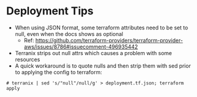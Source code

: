 # Deployment Tips

* When using JSON format, some terraform attributes need to be set to null, even when the docs shows as optional
  * Ref: https://github.com/terraform-providers/terraform-provider-aws/issues/8786#issuecomment-496935442
* Terranix strips out null attrs which causes a problem with some resources
* A quick workaround is to quote nulls and then strip them with sed prior to applying the config to terraform:

```
# terranix | sed 's/"null"/null/g' > deployment.tf.json; terraform apply
```

